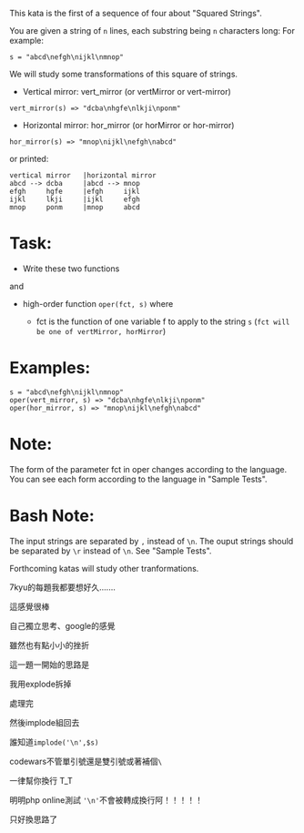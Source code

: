 This kata is the first of a sequence of four about "Squared Strings".

You are given a string of `n` lines, each substring being `n` characters long: For example:

`s = "abcd\nefgh\nijkl\nmnop"`

We will study some transformations of this square of strings.

- Vertical mirror: vert_mirror (or vertMirror or vert-mirror)
```
vert_mirror(s) => "dcba\nhgfe\nlkji\nponm"
```
- Horizontal mirror: hor_mirror (or horMirror or hor-mirror)
```
hor_mirror(s) => "mnop\nijkl\nefgh\nabcd"
```

or printed:
```
vertical mirror   |horizontal mirror   
abcd --> dcba     |abcd --> mnop 
efgh     hgfe     |efgh     ijkl 
ijkl     lkji     |ijkl     efgh 
mnop     ponm     |mnop     abcd
````
# Task:

-   Write these two functions

and

-   high-order function `oper(fct, s)` where

    - fct is the function of one variable f to apply to the string `s` (`fct will be one of vertMirror, horMirror`)
# Examples:
```
s = "abcd\nefgh\nijkl\nmnop"
oper(vert_mirror, s) => "dcba\nhgfe\nlkji\nponm"
oper(hor_mirror, s) => "mnop\nijkl\nefgh\nabcd"
```
# Note:
The form of the parameter fct in oper changes according to the language. You can see each form according to the language in "Sample Tests".

# Bash Note:
The input strings are separated by `,` instead of `\n`. The ouput strings should be separated by `\r` instead of `\n`. See "Sample Tests".

Forthcoming katas will study other tranformations.

7kyu的每題我都要想好久.......

這感覺很棒

自己獨立思考、google的感覺

雖然也有點小小的挫折

這一題一開始的思路是

我用explode拆掉

處理完

然後implode組回去

誰知道`implode('\n',$s)`

codewars不管單引號還是雙引號或著補個`\`

一律幫你換行 T_T

明明php online測試 `'\n'`不會被轉成換行阿！！！！！

只好換思路了 
